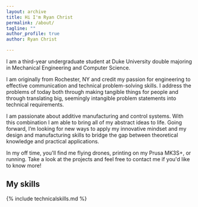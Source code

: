 ```yaml
---
layout: archive
title: Hi I'm Ryan Christ
permalink: /about/
tagline: ""
author_profile: true
author: Ryan Christ

---
```


I am a third-year undergraduate student at Duke University double majoring in Mechanical Engineering and Computer Science.

I am originally from Rochester, NY and credit my passion for engineering to effective communication and technical problem-solving skills. I address the problems of today both through making tangible things for people and through translating big, seemingly intangible problem statements into technical requirements.

I am passionate about additive manufacturing and control systems. With this combination I am able to bring all of my abstract ideas to life. Going forward, I’m looking for new ways to apply my innovative mindset and my design and manufacturing skills to bridge the gap between theoretical knowledge and practical applications.

In my off time, you'll find me flying drones, printing on my Prusa MK3S+, or running. Take a look at the projects and feel free to contact me if you'd like to know more!

## My skills

{% include technicalskills.md %}
